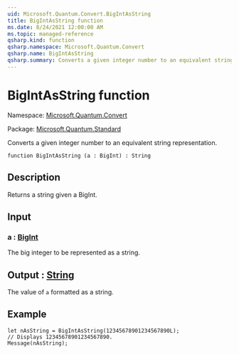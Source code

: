 ```yaml
---
uid: Microsoft.Quantum.Convert.BigIntAsString
title: BigIntAsString function
ms.date: 8/24/2021 12:00:00 AM
ms.topic: managed-reference
qsharp.kind: function
qsharp.namespace: Microsoft.Quantum.Convert
qsharp.name: BigIntAsString
qsharp.summary: Converts a given integer number to an equivalent string representation.
---
```


# BigIntAsString function

Namespace: [Microsoft.Quantum.Convert](xref:Microsoft.Quantum.Convert)

Package: [Microsoft.Quantum.Standard](https://nuget.org/packages/Microsoft.Quantum.Standard)


Converts a given integer number to an equivalent string representation.

```qsharp
function BigIntAsString (a : BigInt) : String
```


## Description

Returns a string given a BigInt.

## Input

### a : [BigInt](xref:microsoft.quantum.qsharp.valueliterals#bigint-literals)

The big integer to be represented as a string.



## Output : [String](xref:microsoft.quantum.qsharp.valueliterals#string-literals)

The value of `a` formatted as a string.

## Example

```qsharplet nAsString = BigIntAsString(12345678901234567890L);// Displays 12345678901234567890.Message(nAsString);```